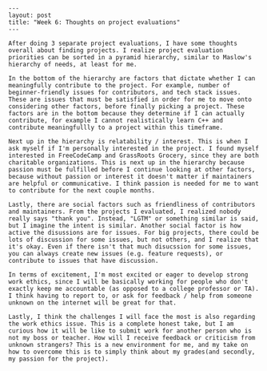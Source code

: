     ---
    layout: post
    title: "Week 6: Thoughts on project evaluations"
    ---

    After doing 3 separate project evaluations, I have some thoughts overall about finding projects. I realize project evaluation priorities can be sorted in a pyramid hierarchy, similar to Maslow's hierarchy of needs, at least for me.

    In the bottom of the hierarchy are factors that dictate whether I can meaningfully contribute to the project. For example, number of beginner-friendly issues for contributors, and tech stack issues. These are issues that must be satisfied in order for me to move onto considering other factors, before finally picking a project. These factors are in the bottom because they determine if I can actually contribute, for example I cannot realistically learn C++ and contribute meaningfullly to a project within this timeframe.

    Next up in the hierarchy is relatability / interest. This is when I ask myself if I'm personally interested in the project. I found myself interested in FreeCodeCamp and GrassRoots Grocery, since they are both charitable organizations. This is next up in the hierarchy because passion must be fulfilled before I continue looking at other factors, because without passion or interest it doesn't matter if maintainers are helpful or communicative. I think passion is needed for me to want to contribute for the next couple months.

    Lastly, there are social factors such as friendliness of contributors and maintainers. From the projects I evaluated, I realized nobody really says "thank you". Instead, "LGTM" or something similar is said, but I imagine the intent is similar. Another social factor is how active the disussions are for issues. For big projects, there could be lots of discussion for some issues, but not others, and I realize that it's okay. Even if there isn't that much disucssion for some issues, you can always create new issues (e.g. feature requests), or contribute to issues that have discussion. 

    In terms of excitement, I'm most excited or eager to develop strong work ethics, since I will be basically working for people who don't exactly keep me accountable (as opposed to a college professor or TA). I think having to report to, or ask for feedback / help from someone unknown on the internet will be great for that.

    Lastly, I think the challenges I will face the most is also regarding the work ethics issue. This is a complete honest take, but I am curious how it will be like to submit work for another person who is not my boss or teacher. How will I receive feedback or criticism from unknown strangers? This is a new environment for me, and my take on how to overcome this is to simply think about my grades(and secondly, my passion for the project). 








